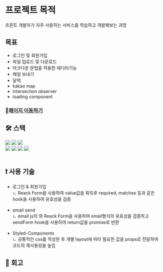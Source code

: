 # 프로젝트 목적
프론트 개발자가 자주 사용하는 서비스를 학습하고 개발해보는 과정

## 목표
<ul>
<li>로그인 및 회원가입</li>
<li>파일 업로드 및 다운로드</li>
<li>마크다운 문법을 적용한 에디터기능</li>
<li>메일 보내기</li>
<li>달력</li>
<li>kakao map</li>
<li>intersection observer</li>
<li>loading component</li>
</ul>

### 🔗[페이지 이동하기](https://f-e-func-development.vercel.app/)

## **🛠️ 스택**

<div>
<img src="https://img.shields.io/badge/html-1572B6?style=for-the-badge&logo=html5&logoColor=white"> 
<img src="https://img.shields.io/badge/css-1572B6?style=for-the-badge&logo=css3&logoColor=white"> 
<img src="https://img.shields.io/badge/javascript-F7DF1E?style=for-the-badge&logo=javascript&logoColor=black"> 
<br>
 <img src="https://img.shields.io/badge/react-61DAFB?style=for-the-badge&logo=react&logoColor=black"> 
<img src="https://img.shields.io/badge/TypeScript-3178c6?style=for-the-badge&logo=TypeScript&logoColor=white">
<img src="https://img.shields.io/badge/Next.js-339933?style=for-the-badge&logo=Next.js&logoColor=white">
 <img src="https://img.shields.io/badge/styled components-DB7093?style=for-the-badge&logo=styledcomponents&logoColor=white">
 </div>
<br>

## **❗ 사용 기술**
<ul>
 
 <li>로그인 & 회원가입</li>
 <div>ㄴ Reack Form을 사용하여 value값을 획득후 required, matches 등과 같은 hook을 사용하여 유효성을 검증</div>
 <br>
 <li>email send</li>
 <div>ㄴ email js의 와 Reack Form을 사용하여 email형식의 유효성을 검증하고 sendForm hook을 사용하여 return값을 promise로 반환</div>
  <br>
 <li>Styled-Components</li>
 <div>ㄴ 공통적인 css를 작성한 후 개별 layout에 따라 필요한 값을 props로 전달하여 코드의 재사용성을 높임</div>
 </ul>

## **📌 회고**
<ul>
 
 </ul>
